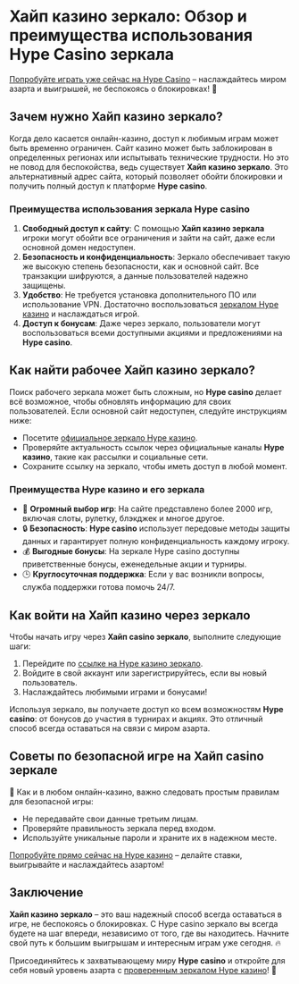 # Хайп казино зеркало: Обзор и преимущества использования Hype Casino зеркала

[Попробуйте играть уже сейчас на Hype Casino](https://hypekaz.com/dc2f44ad0) – наслаждайтесь миром азарта и выигрышей, не беспокоясь о блокировках! 🎲

## Зачем нужно Хайп казино зеркало?

Когда дело касается онлайн-казино, доступ к любимым играм может быть временно ограничен. Сайт казино может быть заблокирован в определенных регионах или испытывать технические трудности. Но это не повод для беспокойства, ведь существует **Хайп казино зеркало**. Это альтернативный адрес сайта, который позволяет обойти блокировки и получить полный доступ к платформе **Hype casino**.

### Преимущества использования зеркала Hype casino

1. **Свободный доступ к сайту**: С помощью **Хайп казино зеркала** игроки могут обойти все ограничения и зайти на сайт, даже если основной домен недоступен.
2. **Безопасность и конфиденциальность**: Зеркало обеспечивает такую же высокую степень безопасности, как и основной сайт. Все транзакции шифруются, а данные пользователей надежно защищены.
3. **Удобство**: Не требуется установка дополнительного ПО или использование VPN. Достаточно воспользоваться [зеркалом Hype казино](https://hypekaz.com/dc2f44ad0) и наслаждаться игрой.
4. **Доступ к бонусам**: Даже через зеркало, пользователи могут воспользоваться всеми доступными акциями и предложениями на **Hype casino**.

## Как найти рабочее Хайп казино зеркало?

Поиск рабочего зеркала может быть сложным, но **Hype casino** делает всё возможное, чтобы обновлять информацию для своих пользователей. Если основной сайт недоступен, следуйте инструкциям ниже:

- Посетите [официальное зеркало Hype казино](https://hypekaz.com/dc2f44ad0).
- Проверяйте актуальность ссылок через официальные каналы **Hype казино**, такие как рассылки и социальные сети.
- Сохраните ссылку на зеркало, чтобы иметь доступ в любой момент.

### Преимущества Hype казино и его зеркала

- 🎰 **Огромный выбор игр**: На сайте представлено более 2000 игр, включая слоты, рулетку, блэкджек и многое другое.
- 🔒 **Безопасность**: **Hype casino** использует передовые методы защиты данных и гарантирует полную конфиденциальность каждому игроку.
- 💰 **Выгодные бонусы**: На зеркале Hype casino доступны приветственные бонусы, еженедельные акции и турниры.
- 🕒 **Круглосуточная поддержка**: Если у вас возникли вопросы, служба поддержки готова помочь 24/7.

## Как войти на Хайп казино через зеркало

Чтобы начать игру через **Хайп casino зеркало**, выполните следующие шаги:

1. Перейдите по [ссылке на Hype казино зеркало](https://hypekaz.com/dc2f44ad0).
2. Войдите в свой аккаунт или зарегистрируйтесь, если вы новый пользователь.
3. Наслаждайтесь любимыми играми и бонусами!

Используя зеркало, вы получаете доступ ко всем возможностям **Hype casino**: от бонусов до участия в турнирах и акциях. Это отличный способ всегда оставаться на связи с миром азарта.

## Советы по безопасной игре на Хайп casino зеркале

🎲 Как и в любом онлайн-казино, важно следовать простым правилам для безопасной игры:

- Не передавайте свои данные третьим лицам.
- Проверяйте правильность зеркала перед входом.
- Используйте уникальные пароли и храните их в надежном месте.
  
[Попробуйте прямо сейчас на Hype казино](https://hypekaz.com/dc2f44ad0) – делайте ставки, выигрывайте и наслаждайтесь азартом! 

## Заключение

**Хайп казино зеркало** – это ваш надежный способ всегда оставаться в игре, не беспокоясь о блокировках. С Hype casino зеркало вы всегда будете на шаг впереди, независимо от того, где вы находитесь. Начните свой путь к большим выигрышам и интересным играм уже сегодня. 🔥 

Присоединяйтесь к захватывающему миру **Hype casino** и откройте для себя новый уровень азарта с [проверенным зеркалом Hype казино](https://hypekaz.com/dc2f44ad0)! 🎉
